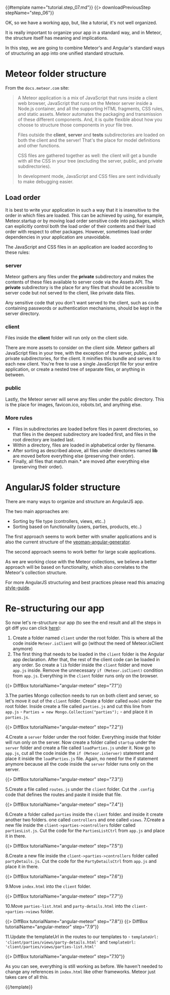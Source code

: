 {{#template name="tutorial.step_07.md"}}
{{> downloadPreviousStep stepName="step_06"}}

OK, so we have a working app, but, like a tutorial, it's not well organized.

It is really important to organize your app in a standard way, and in Meteor, the structure itself has meaning and implications.

In this step, we are going to combine Meteor's and Angular's standard ways of structuring an app into one unified standard structure.



# Meteor folder structure

From the `docs.meteor.com` site:

> A Meteor application is a mix of JavaScript that runs inside a client web browser, JavaScript that runs on the Meteor server inside a Node.js container, and all the supporting HTML fragments, CSS rules, and static assets.
> Meteor automates the packaging and transmission of these different components. And, it is quite flexible about how you choose to structure those components in your file tree.
>
> Files outside the **client**, **server** and **tests** subdirectories are loaded on both the client and the server!
> That's the place for model definitions and other functions.
>
> CSS files are gathered together as well: the client will get a bundle with all the CSS in your tree (excluding the server, public, and private subdirectories).
>
> In development mode, JavaScript and CSS files are sent individually to make debugging easier.

## Load order

It is best to write your application in such a way that it is insensitive to the order in which files are loaded. This can be achieved by using, for example, Meteor.startup or by moving load order sensitive code into packages, which can explicitly control both the load order of their contents and their load order with respect to other packages.
However, sometimes load order dependencies in your application are unavoidable.

The JavaScript and CSS files in an application are loaded according to these rules:

### server

Meteor gathers any files under the **private** subdirectory and makes the contents of these files available to server code via the Assets API. The **private** subdirectory is the place for any files that should be accessible to server code but not served to the client, like private data files.

Any sensitive code that you don't want served to the client, such as code containing passwords or authentication mechanisms, should be kept in the server directory.

### client

Files inside the **client** folder will run only on the client side.

There are more assets to consider on the client side. Meteor gathers all JavaScript files in your tree, with the exception of the server, public, and private subdirectories, for the client. It minifies this bundle and serves it to each new client. You're free to use a single JavaScript file for your entire application, or create a nested tree of separate files, or anything in between.


### public

Lastly, the Meteor server will serve any files under the public directory. This is the place for images, favicon.ico, robots.txt, and anything else.

### More rules

* Files in subdirectories are loaded before files in parent directories, so that files in the deepest subdirectory are loaded first, and files in the root directory are loaded last.
* Within a directory, files are loaded in alphabetical order by filename.
* After sorting as described above, all files under directories named **lib** are moved before everything else (preserving their order).
* Finally, all files that match main.* are moved after everything else (preserving their order).


# AngularJS folder structure

There are many ways to organize and structure an AngularJS app.

The two main approaches are:

* Sorting by file type (controllers, views, etc..)
* Sorting based on functionality (users, parties, products, etc..)

The first approach seems to work better with smaller applications and is also the current structure of the [yeoman-angular-generator](https://github.com/yeoman/generator-angular).

The second approach seems to work better for large scale applications.

As we are working close with the Meteor collections, we believe a better approach will be based on functionality, which also correlates to the Meteor's collection structure.

For more AngularJS structuring and best practices please read this amazing [style-guide](https://github.com/johnpapa/angularjs-styleguide#application-structure).



# Re-structuring our app

So now let's re-structure our app (to see the end result and all the steps in git diff you can click [here](https://github.com/Urigo/meteor-angular-socially/compare/step_06...step_07)):

1. Create a folder named `client` under the root folder.  This is where all the code inside `Meteor.isClient` will go (without the need of Meteor.isClient anymore)
2. The first thing that needs to be loaded in the `client` folder is the Angular app declaration. After that, the rest of the client code can be loaded in any order. So create a `lib` folder inside the `client` folder and move `app.js` inside. Remove the unnecessary `if (Meteor.isClient)` condition from `app.js`. Everything in the `client` folder runs only on the browser.

{{> DiffBox tutorialName="angular-meteor" step="7.1"}}

3.The parties Mongo collection needs to run on both client and server, so let's move it out of the `client` folder. Create a folder called `model` under the root folder. Inside create a file called `parties.js` and cut this line from `app.js` - `Parties = new Mongo.Collection("parties");` - and place it in `parties.js`.

{{> DiffBox tutorialName="angular-meteor" step="7.2"}}

4.Create a `server` folder under the root folder. Everything inside that folder will run only on the server. Now create a folder called `startup` under the `server` folder and create a file called `loadParties.js` under it. Now go to `app.js`, cut all the code inside the `if (Meteor.isServer)` statement and place it inside the `loadParties.js` file. Again, no need for the if statement anymore because all the code inside the `server` folder runs only on the server.

{{> DiffBox tutorialName="angular-meteor" step="7.3"}}

5.Create a file called `routes.js` under the `client` folder. Cut the `.config` code that defines the routes and paste it inside that file.

{{> DiffBox tutorialName="angular-meteor" step="7.4"}}

6.Create a folder called `parties` inside the `client` folder. and inside it create another two folders. one called `controllers` and one called `views`.
7.Create a new file inside the `client->parties->controllers` folder called `partiesList.js`. Cut the code for the `PartiesListCtrl` from `app.js` and place it in there.

{{> DiffBox tutorialName="angular-meteor" step="7.5"}}

8.Create a new file inside the `client->parties->controllers` folder called `partyDetails.js`. Cut the code for the `PartyDetailsCtrl` from `app.js` and place it in there.

{{> DiffBox tutorialName="angular-meteor" step="7.6"}}

9.Move `index.html` into the `client` folder.

{{> DiffBox tutorialName="angular-meteor" step="7.7"}}

10.Move `parties-list.html` and `party-details.html` into the `client->parties->views` folder.

{{> DiffBox tutorialName="angular-meteor" step="7.8"}}
{{> DiffBox tutorialName="angular-meteor" step="7.9"}}

11.Update the templateUrl in the routes to our templates to -  `templateUrl: 'client/parties/views/party-details.html'` and `templateUrl: 'client/parties/views/parties-list.html'`

{{> DiffBox tutorialName="angular-meteor" step="7.10"}}

As you can see, everything is still working as before.
We haven't needed to change any references in `index.html` like other frameworks. Meteor just takes care of all this.

{{/template}}
